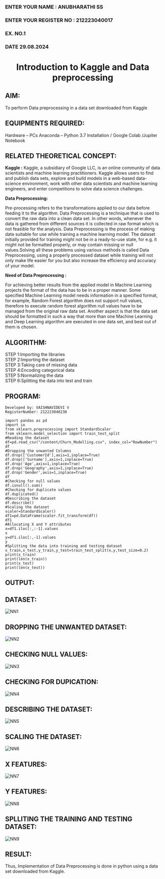 <H3>ENTER YOUR NAME : ANUBHARATHI SS</H3>
<H3>ENTER YOUR REGISTER NO :  212223040017</H3>
<H3>EX. NO.1</H3>
<H3>DATE 29.08.2024</H3>
<H1 ALIGN =CENTER> Introduction to Kaggle and Data preprocessing</H1>

## AIM:

To perform Data preprocessing in a data set downloaded from Kaggle

## EQUIPMENTS REQUIRED:
Hardware – PCs
Anaconda – Python 3.7 Installation / Google Colab /Jupiter Notebook

## RELATED THEORETICAL CONCEPT:

**Kaggle :**
Kaggle, a subsidiary of Google LLC, is an online community of data scientists and machine learning practitioners. Kaggle allows users to find and publish data sets, explore and build models in a web-based data-science environment, work with other data scientists and machine learning engineers, and enter competitions to solve data science challenges.

**Data Preprocessing:**

Pre-processing refers to the transformations applied to our data before feeding it to the algorithm. Data Preprocessing is a technique that is used to convert the raw data into a clean data set. In other words, whenever the data is gathered from different sources it is collected in raw format which is not feasible for the analysis.
Data Preprocessing is the process of making data suitable for use while training a machine learning model. The dataset initially provided for training might not be in a ready-to-use state, for e.g. it might not be formatted properly, or may contain missing or null values.Solving all these problems using various methods is called Data Preprocessing, using a properly processed dataset while training will not only make life easier for you but also increase the efficiency and accuracy of your model.

**Need of Data Preprocessing :**

For achieving better results from the applied model in Machine Learning projects the format of the data has to be in a proper manner. Some specified Machine Learning model needs information in a specified format, for example, Random Forest algorithm does not support null values, therefore to execute random forest algorithm null values have to be managed from the original raw data set.
Another aspect is that the data set should be formatted in such a way that more than one Machine Learning and Deep Learning algorithm are executed in one data set, and best out of them is chosen.


## ALGORITHM:
STEP 1:Importing the libraries<BR>
STEP 2:Importing the dataset<BR>
STEP 3:Taking care of missing data<BR>
STEP 4:Encoding categorical data<BR>
STEP 5:Normalizing the data<BR>
STEP 6:Splitting the data into test and train<BR>

##  PROGRAM:
```
Developed by: VAISHNAVIDEVI V
RegisterNumber: 212223040230

import pandas as pd
import io
from sklearn.preprocessing import StandardScaler
from sklearn.model_selection import train_test_split
#Reading the dataset
df=pd.read_csv("/content/Churn_Modelling.csv", index_col="RowNumber")
df
#Dropping the unwanted Columns
df.drop(['CustomerId'],axis=1,inplace=True)
df.drop(['Surname'],axis=1,inplace=True)
df.drop('Age',axis=1,inplace=True)
df.drop('Geography',axis=1,inplace=True)
df.drop('Gender',axis=1,inplace=True)
df
#Checking for null values
df.isnull().sum()
#Checking for duplicate values
df.duplicated()
#Describing the dataset
df.describe()
#Scaling the dataset
scaler=StandardScaler()
df1=pd.DataFrame(scaler.fit_transform(df))
df1
#Allocating X and Y attributes
x=df1.iloc[:,:-1].values
x
y=df1.iloc[:,-1].values
y
#Splitting the data into training and testing dataset
x_train,x_test,y_train,y_test=train_test_split(x,y,test_size=0.2)
print(x_train)
print(len(x_train))
print(x_test)
print(len(x_test))
```

## OUTPUT:
## DATASET:
![NN1](https://github.com/user-attachments/assets/0ca19c42-7c3d-40c7-bb02-9015fa9d6f6b)

## DROPPING THE UNWANTED DATASET:
![NN2](https://github.com/user-attachments/assets/0f2df8f7-4187-4148-b0e9-a650e514ee91)

## CHECKING NULL VALUES:
![NN3](https://github.com/user-attachments/assets/7de50293-3a7c-407f-a61e-64e342ee7521)

## CHECKING FOR DUPICATION:
![NN4](https://github.com/user-attachments/assets/421a03d4-2226-4212-a9c1-08c184685b75)

## DESCRIBING THE DATASET:
![NN5](https://github.com/user-attachments/assets/03c964ef-1ce9-4827-85de-f375568ab3e3)

## SCALING THE DATASET:
![NN6](https://github.com/user-attachments/assets/891c8cf7-af60-463b-bb81-a346d1ba0c9b)

## X FEATURES:
![NN7](https://github.com/user-attachments/assets/7f78f2e0-a1f6-477f-ac1b-55ac2bcb1440)

## Y FEATURES:
![NN8](https://github.com/user-attachments/assets/c5bad6cc-519a-4594-b760-b99cad39c6fd)

## SPLLITING THE TRAINING AND TESTING DATASET:
![NN9](https://github.com/user-attachments/assets/575b6eec-84ea-4fbc-bce0-bf95f897848e)

## RESULT:
Thus, Implementation of Data Preprocessing is done in python  using a data set downloaded from Kaggle.


